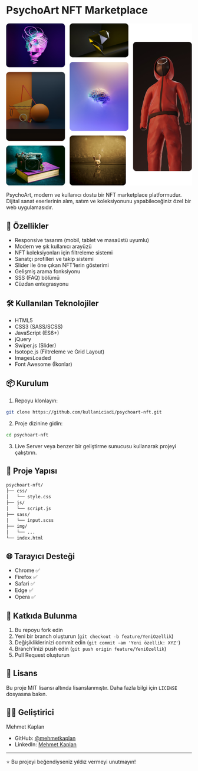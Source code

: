 # PsychoArt NFT Marketplace

![PsychoArt Banner](img/heroimage.png)

PsychoArt, modern ve kullanıcı dostu bir NFT marketplace platformudur. Dijital sanat eserlerinin alım, satım ve koleksiyonunu yapabileceğiniz özel bir web uygulamasıdır.

## 🌟 Özellikler

- Responsive tasarım (mobil, tablet ve masaüstü uyumlu)
- Modern ve şık kullanıcı arayüzü
- NFT koleksiyonları için filtreleme sistemi
- Sanatçı profilleri ve takip sistemi
- Slider ile öne çıkan NFT'lerin gösterimi
- Gelişmiş arama fonksiyonu
- SSS (FAQ) bölümü
- Cüzdan entegrasyonu

## 🛠️ Kullanılan Teknolojiler

- HTML5
- CSS3 (SASS/SCSS)
- JavaScript (ES6+)
- jQuery
- Swiper.js (Slider)
- Isotope.js (Filtreleme ve Grid Layout)
- ImagesLoaded
- Font Awesome (İkonlar)

## 📦 Kurulum

1. Repoyu klonlayın:
```bash
git clone https://github.com/kullaniciadi/psychoart-nft.git
```

2. Proje dizinine gidin:
```bash
cd psychoart-nft
```

3. Live Server veya benzer bir geliştirme sunucusu kullanarak projeyi çalıştırın.

## 🎨 Proje Yapısı

```
psychoart-nft/
├── css/
│   └── style.css
├── js/
│   └── script.js
├── sass/
│   └── input.scss
├── img/
│   └── ...
└── index.html
```

## 🌐 Tarayıcı Desteği

- Chrome ✅
- Firefox ✅
- Safari ✅
- Edge ✅
- Opera ✅

## 👥 Katkıda Bulunma

1. Bu repoyu fork edin
2. Yeni bir branch oluşturun (`git checkout -b feature/YeniOzellik`)
3. Değişikliklerinizi commit edin (`git commit -am 'Yeni özellik: XYZ'`)
4. Branch'inizi push edin (`git push origin feature/YeniOzellik`)
5. Pull Request oluşturun

## 📝 Lisans

Bu proje MIT lisansı altında lisanslanmıştır. Daha fazla bilgi için `LICENSE` dosyasına bakın.

## 👨‍💻 Geliştirici

Mehmet Kaplan

- GitHub: [@mehmetkaplan](https://github.com/mehmetkaplan)
- LinkedIn: [Mehmet Kaplan](https://linkedin.com/in/mehmetkaplan)

---

⭐️ Bu projeyi beğendiyseniz yıldız vermeyi unutmayın!
